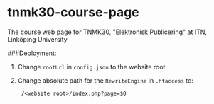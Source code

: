 tnmk30-course-page
==================

The course web page for TNMK30, "Elektronisk Publicering" at ITN, Linköping University

###Deployment:
1. Change `rootUrl` in `config.json` to the website root
2. Change absolute path for the `RewriteEngine` in `.htaccess` to:
    
        /<website root>/index.php?page=$0
